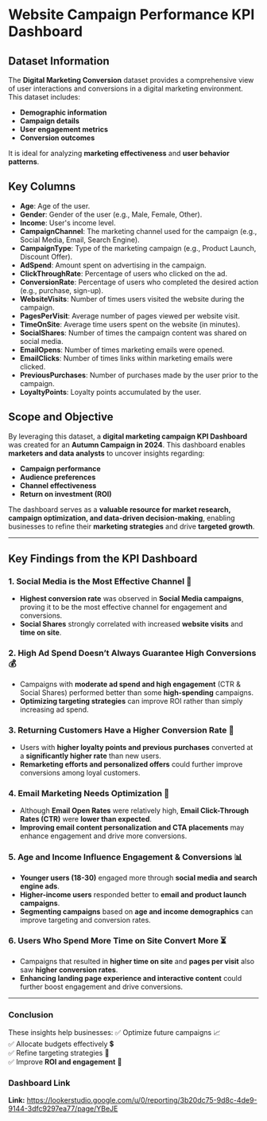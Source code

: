 # Website Campaign Performance KPI Dashboard

## Dataset Information
The **Digital Marketing Conversion** dataset provides a comprehensive view of user interactions and conversions in a digital marketing environment. This dataset includes:
- **Demographic information**
- **Campaign details**
- **User engagement metrics**
- **Conversion outcomes**  

It is ideal for analyzing **marketing effectiveness** and **user behavior patterns**.

## Key Columns
- **Age**: Age of the user.
- **Gender**: Gender of the user (e.g., Male, Female, Other).
- **Income**: User's income level.
- **CampaignChannel**: The marketing channel used for the campaign (e.g., Social Media, Email, Search Engine).
- **CampaignType**: Type of the marketing campaign (e.g., Product Launch, Discount Offer).
- **AdSpend**: Amount spent on advertising in the campaign.
- **ClickThroughRate**: Percentage of users who clicked on the ad.
- **ConversionRate**: Percentage of users who completed the desired action (e.g., purchase, sign-up).
- **WebsiteVisits**: Number of times users visited the website during the campaign.
- **PagesPerVisit**: Average number of pages viewed per website visit.
- **TimeOnSite**: Average time users spent on the website (in minutes).
- **SocialShares**: Number of times the campaign content was shared on social media.
- **EmailOpens**: Number of times marketing emails were opened.
- **EmailClicks**: Number of times links within marketing emails were clicked.
- **PreviousPurchases**: Number of purchases made by the user prior to the campaign.
- **LoyaltyPoints**: Loyalty points accumulated by the user.

## Scope and Objective
By leveraging this dataset, a **digital marketing campaign KPI Dashboard** was created for an **Autumn Campaign in 2024**. This dashboard enables **marketers and data analysts** to uncover insights regarding:
- **Campaign performance**
- **Audience preferences**
- **Channel effectiveness**
- **Return on investment (ROI)**

The dashboard serves as a **valuable resource for market research, campaign optimization, and data-driven decision-making**, enabling businesses to refine their **marketing strategies** and drive **targeted growth**.

---

## Key Findings from the KPI Dashboard

### 1. Social Media is the Most Effective Channel 🚀
- **Highest conversion rate** was observed in **Social Media campaigns**, proving it to be the most effective channel for engagement and conversions.
- **Social Shares** strongly correlated with increased **website visits** and **time on site**.

### 2. High Ad Spend Doesn’t Always Guarantee High Conversions 💰
- Campaigns with **moderate ad spend and high engagement** (CTR & Social Shares) performed better than some **high-spending** campaigns.
- **Optimizing targeting strategies** can improve ROI rather than simply increasing ad spend.

### 3. Returning Customers Have a Higher Conversion Rate 🔁
- Users with **higher loyalty points and previous purchases** converted at a **significantly higher rate** than new users.
- **Remarketing efforts and personalized offers** could further improve conversions among loyal customers.

### 4. Email Marketing Needs Optimization 📧
- Although **Email Open Rates** were relatively high, **Email Click-Through Rates (CTR)** were **lower than expected**.
- **Improving email content personalization and CTA placements** may enhance engagement and drive more conversions.

### 5. Age and Income Influence Engagement & Conversions 📊
- **Younger users (18-30)** engaged more through **social media and search engine ads**.
- **Higher-income users** responded better to **email and product launch campaigns**.
- **Segmenting campaigns** based on **age and income demographics** can improve targeting and conversion rates.

### 6. Users Who Spend More Time on Site Convert More ⏳
- Campaigns that resulted in **higher time on site** and **pages per visit** also saw **higher conversion rates**.
- **Enhancing landing page experience and interactive content** could further boost engagement and drive conversions.

---

### Conclusion
These insights help businesses:
✅ Optimize future campaigns 📈  
✅ Allocate budgets effectively 💲  
✅ Refine targeting strategies 🎯  
✅ Improve **ROI and engagement** 🚀


### Dashboard Link
**Link:** https://lookerstudio.google.com/u/0/reporting/3b20dc75-9d8c-4de9-9144-3dfc9297ea77/page/YBeJE 

